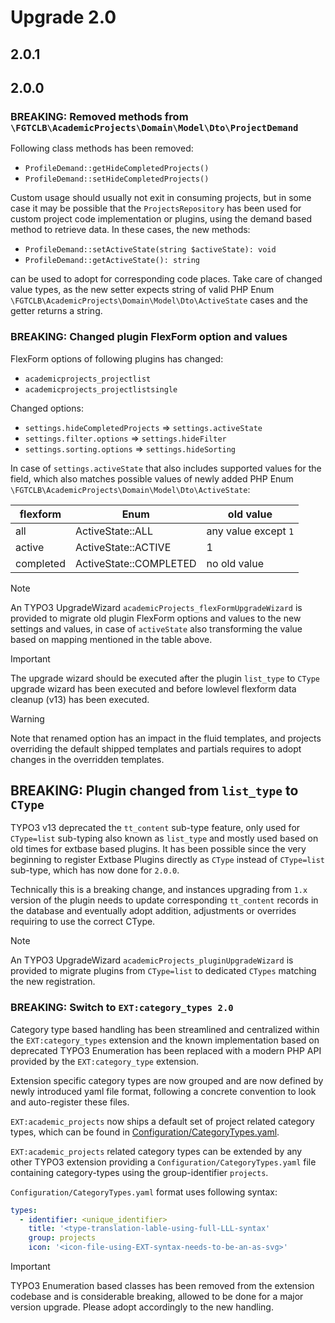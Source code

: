 # Upgrade 2.0

## 2.0.1

## 2.0.0

### BREAKING: Removed methods from `\FGTCLB\AcademicProjects\Domain\Model\Dto\ProjectDemand`

Following class methods has been removed:

* `ProfileDemand::getHideCompletedProjects()`
* `ProfileDemand::setHideCompletedProjects()`

Custom usage should usually not exit in consuming projects, but in some case it may be possible that
the `ProjectsRepository` has been used for custom project code implementation or plugins, using the
demand based method to retrieve data. In these cases, the new methods:

* `ProfileDemand::setActiveState(string $activeState): void`
* `ProfileDemand::getActiveState(): string`

can be used to adopt for corresponding code places. Take care of changed value types, as the new
setter expects string of valid PHP Enum `\FGTCLB\AcademicProjects\Domain\Model\Dto\ActiveState`
cases and the getter returns a string.

### BREAKING: Changed plugin FlexForm option and values

FlexForm options of following plugins has changed:

* `academicprojects_projectlist`
* `academicprojects_projectlistsingle`

Changed options:

* `settings.hideCompletedProjects` => `settings.activeState`
* `settings.filter.options` => `settings.hideFilter`
* `settings.sorting.options` => `settings.hideSorting`

In case of `settings.activeState` that also includes supported values for the field, which also matches possible
values of newly added PHP Enum `\FGTCLB\AcademicProjects\Domain\Model\Dto\ActiveState`:

| flexform  | Enum                   | old value            |
|-----------|------------------------|----------------------|
| all       | ActiveState::ALL       | any value except `1` |
| active    | ActiveState::ACTIVE    | 1                    |
| completed | ActiveState::COMPLETED | no old value         |

> [!NOTE]
> An TYPO3 UpgradeWizard `academicProjects_flexFormUpgradeWizard` is provided to migrate old
> plugin FlexForm options and values to the new settings and values, in case of `activeState`
> also transforming the value based on mapping mentioned in the table above.

> [!IMPORTANT]
> The upgrade wizard should be executed after the plugin `list_type` to `CType` upgrade wizard
> has been executed and before lowlevel flexform data cleanup (v13) has been executed.

> [!WARNING]
> Note that renamed option has an impact in the fluid templates, and projects overriding the
> default shipped templates and partials requires to adopt changes in the overridden templates.

## BREAKING: Plugin changed from `list_type` to `CType`

TYPO3 v13 deprecated the `tt_content` sub-type feature, only used for `CType=list` sub-typing also known
as `list_type` and mostly used based on old times for extbase based plugins. It has been possible since
the very beginning to register Extbase Plugins directly as `CType` instead of `CType=list` sub-type, which
has now done for `2.0.0`.

Technically this is a breaking change, and instances upgrading from `1.x` version of the plugin needs to
update corresponding `tt_content` records in the database and eventually adopt addition, adjustments or
overrides requiring to use the correct CType.

> [!NOTE]
> An TYPO3 UpgradeWizard `academicProjects_pluginUpgradeWizard` is provided to migrate
> plugins from `CType=list` to dedicated `CTypes` matching the new registration.

### BREAKING: Switch to `EXT:category_types 2.0`

Category type based handling has been streamlined and centralized within the `EXT:category_types` extension
and the known implementation based on deprecated TYPO3 Enumeration has been replaced with a modern PHP API
provided by the `EXT:category_type` extension.

Extension specific category types are now grouped and are now defined by newly introduced yaml file format,
following a concrete convention to look and auto-register these files.

`EXT:academic_projects` now ships a default set of project related category types, which can be found
in [Configuration/CategoryTypes.yaml](./Configuration/CategoryTypes.yaml).

`EXT:academic_projects` related category types can be extended by any other TYPO3 extension providing a
`Configuration/CategoryTypes.yaml` file containing category-types using the group-identifier `projects`.

`Configuration/CategoryTypes.yaml` format uses following syntax:

```yaml
types:
  - identifier: <unique_identifier>
    title: '<type-translation-lable-using-full-LLL-syntax'
    group: projects
    icon: '<icon-file-using-EXT-syntax-needs-to-be-an-as-svg>'
```

> [!IMPORTANT]
> TYPO3 Enumeration based classes has been removed from the extension codebase
> and is considerable breaking, allowed to be done for a major version upgrade.
> Please adopt accordingly to the new handling.
